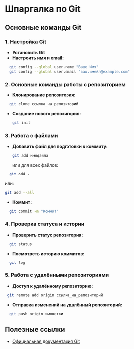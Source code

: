 # Шпаргалка по Git

## Основные команды Git

### 1. Настройка Git
- **Установить Git** 
- **Настроить имя и email:**
  
```bash
  git config --global user.name "Ваше Имя"
  git config --global user.email "ваш.имейл@example.com"
```
  

### 2. Основные команды работы с репозиторием
- **Клонирование репозитория:**
  
```bash
  git clone ссылка_на_репозиторий
  ```

- **Создание нового репозитория:**
  ```bash
  git init
  ```

### 3. Работа с файлами
- **Добавить файл для подготовки к коммиту:**
  ```bash
  git add имяфайла
  ```
  или для всех файлов:
  
```bash
  git add .
```
или:
```bash
git add --all
```
  

- **Коммит :**
  
```bash
  git commit -m "Коммит"
```
  

### 4. Проверка статуса и истории
- **Проверить статус репозитория:**
  
```bash
  git status
```
  

- **Посмотреть историю коммитов:**
  
```bash
  git log
```
  

### 5. Работа с удалёнными репозиториями
- **Доступ к удалённому репозиторию:**
 ```bash
  git remote add origin ссылка_на_репозиторий
 ```
  

- **Отправка изменений на удалённый репозиторий:**
  
```bash
  git push origin имяветки
```
  

## Полезные ссылки
- [Официальная документация Git](https://git-scm.com/doc)
